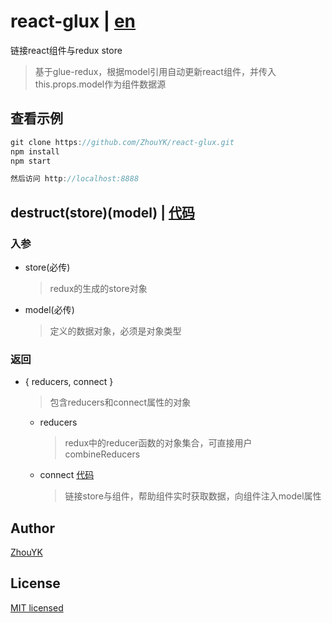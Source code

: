 # react-glux | [en](https://github.com/ZhouYK/react-glux/blob/master/en)

链接react组件与redux store
> 基于glue-redux，根据model引用自动更新react组件，并传入this.props.model作为组件数据源

## 查看示例
```javascript
git clone https://github.com/ZhouYK/react-glux.git
npm install
npm start

然后访问 http://localhost:8888
```


## destruct(store)(model) | [代码](https://github.com/ZhouYK/react-glux/blob/master/example/configStore.js)

### 入参
- store(必传)
  > redux的生成的store对象
- model(必传)
  > 定义的数据对象，必须是对象类型
  
### 返回
- { reducers, connect }
  > 包含reducers和connect属性的对象
  
   - reducers
      > redux中的reducer函数的对象集合，可直接用户combineReducers
   - connect [代码](https://github.com/ZhouYK/react-glux/blob/master/example/App/UserList.jsx)
      > 链接store与组件，帮助组件实时获取数据，向组件注入model属性


## Author
[ZhouYK](https://github.com/ZhouYK)

## License
[MIT licensed](https://github.com/ZhouYK/react-glux/blob/master/LICENSE) 
